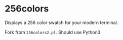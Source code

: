 # 256colors

Displays a 256 color swatch for your modern terminal. 

Fork from `256colors2.pl`.
Should use Python3.
